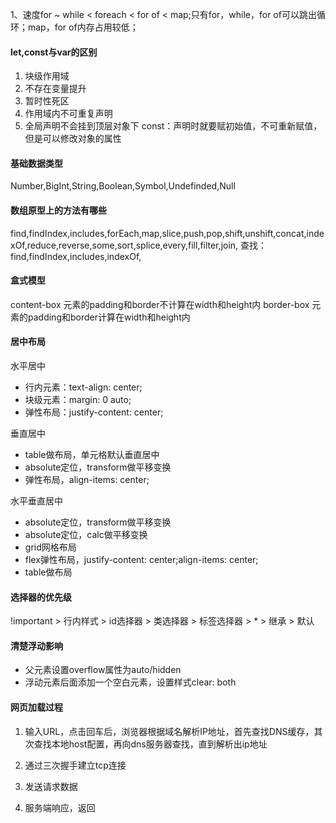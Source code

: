 1、速度for ~ while < foreach < for of < map;只有for，while，for of可以跳出循环；map，for of内存占用较低；
#### let,const与var的区别
1. 块级作用域
2. 不存在变量提升
3. 暂时性死区
4. 作用域内不可重复声明
5. 全局声明不会挂到顶层对象下
const：声明时就要赋初始值，不可重新赋值，但是可以修改对象的属性
#### 基础数据类型
Number,BigInt,String,Boolean,Symbol,Undefinded,Null
#### 数组原型上的方法有哪些
find,findIndex,includes,forEach,map,slice,push,pop,shift,unshift,concat,indexOf,reduce,reverse,some,sort,splice,every,fill,filter,join,
查找：find,findIndex,includes,indexOf,
#### 盒式模型
content-box 元素的padding和border不计算在width和height内
border-box 元素的padding和border计算在width和height内
#### 居中布局
水平居中
+ 行内元素：text-align: center;
+ 块级元素：margin: 0 auto;
+ 弹性布局：justify-content: center;

垂直居中
+ table做布局，单元格默认垂直居中
+ absolute定位，transform做平移变换
+ 弹性布局，align-items: center;

水平垂直居中
+ absolute定位，transform做平移变换
+ absolute定位，calc做平移变换
+ grid网格布局
+ flex弹性布局，justify-content: center;align-items: center;
+ table做布局

#### 选择器的优先级
!important > 行内样式 > id选择器 > 类选择器 > 标签选择器 > * > 继承 > 默认

#### 清楚浮动影响
+ 父元素设置overflow属性为auto/hidden
+ 浮动元素后面添加一个空白元素，设置样式clear: both

#### 网页加载过程
1. 输入URL，点击回车后，浏览器根据域名解析IP地址，首先查找DNS缓存，其次查找本地host配置，再向dns服务器查找，直到解析出ip地址
2. 通过三次握手建立tcp连接
   
3. 发送请求数据
4. 服务端响应，返回

